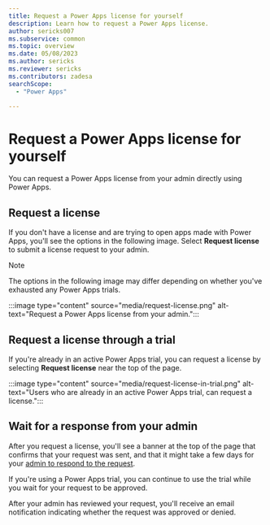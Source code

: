 ```yaml
---
title: Request a Power Apps license for yourself
description: Learn how to request a Power Apps license.
author: sericks007
ms.subservice: common
ms.topic: overview
ms.date: 05/08/2023
ms.author: sericks
ms.reviewer: sericks
ms.contributors: zadesa
searchScope:
  - "Power Apps"

---
```

# Request a Power Apps license for yourself

You can request a Power Apps license from your admin directly using Power Apps.

## Request a license

If you don't have a license and are trying to open apps made with Power Apps, you'll see the options in the following image. Select **Request license** to submit a license request to your admin.

> [!NOTE]
> The options in the following image may differ depending on whether you've exhausted any Power Apps trials.

:::image type="content" source="media/request-license.png" alt-text="Request a Power Apps license from your admin.":::

## Request a license through a trial
If you're already in an active Power Apps trial, you can request a license by selecting **Request license** near the top of the page.

:::image type="content" source="media/request-license-in-trial.png" alt-text="Users who are already in an active Power Apps trial, can request a license.":::

## Wait for a response from your admin
After you request a license, you'll see a banner at the top of the page that confirms that your request was sent, and that it might take a few days for your [admin to respond to the request](/microsoft-365/commerce/licenses/manage-license-requests?view=o365-worldwide#approve-or-deny-a-license-request&preserve-view=true).

If you're using a Power Apps trial, you can continue to use the trial while you wait for your request to be approved.

After your admin has reviewed your request, you'll receive an email notification indicating whether the request was approved or denied.




